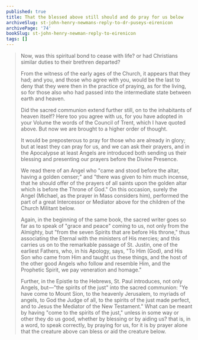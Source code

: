 ```yaml
---
published: true
title: That the blessed above still should and do pray for us below
archiveSlug: st-john-henry-newmans-reply-to-dr-puseys-eirenicon
archivePage: '74'
bookSlug: st-john-henry-newman-reply-to-eirenicon
tags: []
---
```


> Now, was this spiritual bond to cease with life? or had Christians similar duties to their brethren departed?
>
> From the witness of the early ages of the Church, it appears that they had; and you, and those who agree with you, would be the last to deny that they were then in the practice of praying, as for the living, so for those also who had passed into the intermediate state between earth and heaven.
>
> Did the sacred communion extend further still, on to the inhabitants of heaven itself? Here too you agree with us, for you have adopted in your Volume the words of the Council of Trent, which I have quoted above. But now we are brought to a higher order of thought.
>
> It would be preposterous to pray for those who are already in glory; but at least they can pray for us, and we can ask their prayers, and in the Apocalypse at least Angels are introduced both sending us their blessing and presenting our prayers before the Divine Presence.
>
> We read there of an Angel who "came and stood before the altar, having a golden censer;" and "there was given to him much incense, that he should offer of the prayers of all saints upon the golden altar which is before the Throne of God." On this occasion, surely the Angel (Michael, as the prayer in Mass considers him), performed the part of a great Intercessor or Mediator above for the children of the Church Militant below.
>
> Again, in the beginning of the same book, the sacred writer goes so far as to speak of "grace and peace" coming to us, not only from the Almighty, but "from the seven Spirits that are before His throne," thus associating the Eternal with the ministers of His mercies; and this carries us on to the remarkable passage of St. Justin, one of the earliest Fathers, who, in his Apology, says, "To Him (God), and His Son who came from Him and taught us these things, and the host of the other good Angels who follow and resemble Him, and the Prophetic Spirit, we pay veneration and homage."
>
> Further, in the Epistle to the Hebrews, St. Paul introduces, not only Angels, but—"the spirits of the just" into the sacred communion: "Ye have come to Mount Sion, to the heavenly Jerusalem, to myriads of angels, to God the Judge of all, to the spirits of the just made perfect, and to Jesus the Mediator of the New Testament." What can be meant by having "come to the spirits of the just," unless in some way or other they do us good, whether by blessing or by aiding us? that is, in a word, to speak correctly, by praying for us, for it is by prayer alone that the creature above can bless or aid the creature below.
